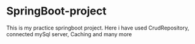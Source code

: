 # SpringBoot-project
This is my practice springboot project. Here i have used CrudRepository, connected mySql server, Caching and many more
